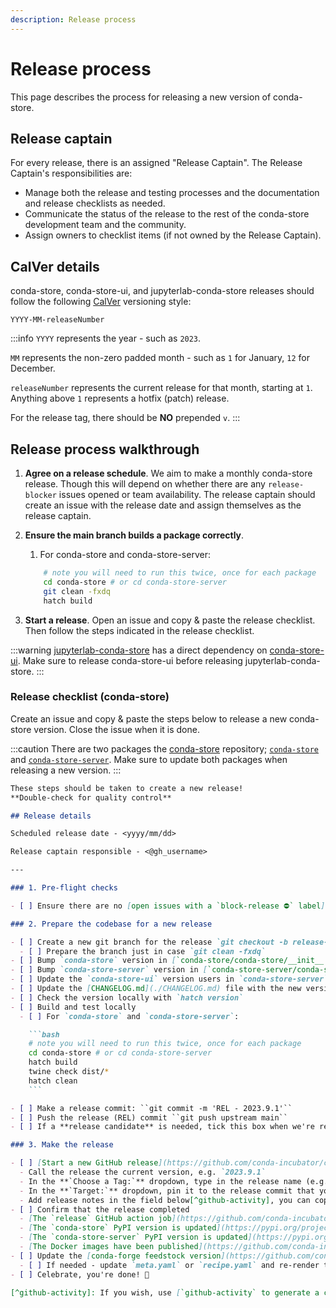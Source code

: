 ```yaml
---
description: Release process
---
```


# Release process

This page describes the process for releasing a new version of conda-store.

## Release captain

For every release, there is an assigned "Release Captain". The Release Captain's responsibilities are:

* Manage both the release and testing processes and the documentation and release checklists as needed.
* Communicate the status of the release to the rest of the conda-store development team and the community.
* Assign owners to checklist items (if not owned by the Release Captain).

## CalVer details

conda-store, conda-store-ui, and jupyterlab-conda-store releases should follow the following [CalVer](https://calver.org/) versioning style:

```text
YYYY-MM-releaseNumber
```

:::info
`YYYY` represents the year - such as `2023`.

`MM` represents the non-zero padded month - such as `1` for January, `12` for December.

`releaseNumber` represents the current release for that month, starting at `1`. Anything above `1` represents a hotfix (patch) release.

For the release tag, there should be **NO** prepended `v`.
:::

## Release process walkthrough

1. **Agree on a release schedule**. We aim to make a monthly conda-store release. Though this will depend on whether there are any `release-blocker` issues opened or team availability. The release captain should create an issue with the release date and assign themselves as the release captain.
2. **Ensure the main branch builds a package correctly**.
   1. For conda-store and conda-store-server:

    ```bash
        # note you will need to run this twice, once for each package
        cd conda-store # or cd conda-store-server
        git clean -fxdq
        hatch build
    ```

3. **Start a release**. Open an issue and copy & paste the release checklist. Then follow the steps indicated in the release checklist.

:::warning
[jupyterlab-conda-store](https://github.com/conda-incubator/jupyterlab-conda-store) has a direct dependency on [conda-store-ui](https://github.com/conda-incubator/conda-store-ui). Make sure to release conda-store-ui before releasing jupyterlab-conda-store.
:::

### Release checklist (conda-store)

Create an issue and copy & paste the steps below to release a new conda-store version. Close the issue when it is done.

:::caution
There are two packages the [conda-store](https://github.com/conda-incubator/conda-store) repository; [`conda-store`](https://github.com/conda-incubator/conda-store/tree/main/conda-store) and [`conda-store-server`](https://github.com/conda-incubator/conda-store/tree/main/conda-store-server). Make sure to update both packages when releasing a new version.
:::

```md
These steps should be taken to create a new release!
**Double-check for quality control**

## Release details

Scheduled release date - <yyyy/mm/dd>

Release captain responsible - <@gh_username>

---

### 1. Pre-flight checks

- [ ] Ensure there are no [open issues with a `block-release ⛔️` label](https://github.com/conda-incubator/conda-store/issues?q=is%3Aopen+label%3A%22block-release+%E2%9B%94%EF%B8%8F%22+sort%3Aupdated-desc)

### 2. Prepare the codebase for a new release

- [ ] Create a new git branch for the release `git checkout -b release-2023.9.1`
  - [ ] Prepare the branch just in case `git clean -fxdq`
- [ ] Bump `conda-store` version in [`conda-store/conda-store/__init__.py`](https://github.com/conda-incubator/conda-store/blob/main/conda-store/conda_store/__init__.py)
- [ ] Bump `conda-store-server` version in [`conda-store-server/conda-store-server/__init__.py`](https://github.com/conda-incubator/conda-store/blob/main/conda-store/conda_store/__init__.py)
- [ ] Update the `conda-store-ui` version users in `conda-store-server` [`conda-store-server/hatch_build.py`](https://github.com/conda-incubator/conda-store/blob/main/conda-store-server/hatch_build.py)
- [ ] Update the [CHANGELOG.md](./CHANGELOG.md) file with the new version, release date, and relevant changes[^github-activity].
- [ ] Check the version locally with `hatch version`
- [ ] Build and test locally
  - [ ] For `conda-store` and `conda-store-server`:

    ```bash
    # note you will need to run this twice, once for each package
    cd conda-store # or cd conda-store-server
    hatch build
    twine check dist/*
    hatch clean
    ```

- [ ] Make a release commit: ``git commit -m 'REL - 2023.9.1'``
- [ ] Push the release (REL) commit ``git push upstream main``
- [ ] If a **release candidate** is needed, tick this box when we're ready for a full release.

### 3. Make the release

- [ ] [Start a new GitHub release](https://github.com/conda-incubator/conda-store/releases/new)
  - Call the release the current version, e.g. `2023.9.1`
  - In the **`Choose a Tag:`** dropdown, type in the release name (e.g., `2023.9.1`) and click "Create new tag"
  - In the **`Target:`** dropdown, pin it to the release commit that you've recently pushed.
  - Add release notes in the field below[^github-activity], you can copy/paste the changelog from the [CHANGELOG.md](./CHANGELOG.md) file.
- [ ] Confirm that the release completed
  - [The `release` GitHub action job](https://github.com/conda-incubator/conda-store/blob/main/.github/workflows/release.yaml) has completed successfully in the [actions tab](https://github.com/pydata/pydata-sphinx-theme/actions).
  - [The `conda-store` PyPI version is updated](https://pypi.org/project/conda-store/)
  - [The `conda-store-server` PyPI version is updated](https://pypi.org/project/conda-store-server/)
  - [The Docker images have been published](https://github.com/conda-incubator/conda-store/blob/main/.github/workflows/build_docker_image.yaml)
- [ ] Update the [conda-forge feedstock version](https://github.com/conda-forge/conda-store-feedstock) through a PR or review and merge the regro-bot PR.
  - [ ] If needed - update `meta.yaml` or `recipe.yaml` and re-render the feedstock.
- [ ] Celebrate, you're done! 🎉

[^github-activity]: If you wish, use [`github-activity` to generate a changelog](https://github.com/choldgraf/github-activity), eg `github-activity conda-incubator/conda-store --since 2023.9.1 --until 2023.10.1`.

```
<!-- TODO: Add conda-store-ui and jupyterlab -->
